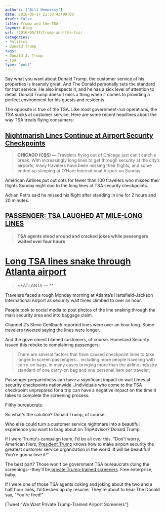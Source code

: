 ```yaml
---
authors: ["Bill Hennessy"]
date: 2016-05-17 21:30:43+00:00
draft: false
title: Trump and the TSA
layout: blog
url: /2016/05/17/trump-and-the-tsa/
categories:
- Politics
- Donald Trump
tags:
- Donald J. Trump
- TSA
type: "post"
---
```


Say what you want about Donald Trump, the customer service at his properties is insanely great. And The Donald personally sets the standard for that service. He also inspects it, and he has a sick level of attention to detail. Donald Trump doesn't miss a thing when it comes to providing a perfect environment for his guests and residents.

The opposite is true of the TSA. Like most government-run operations, the TSA sucks at customer service. Here are some recent headlines about the way TSA treats flying consumers:



## [Nightmarish Lines Continue at Airport Security Checkpoints](https://chicago.cbslocal.com/2016/05/16/nightmarish-lines-continue-at-airport-security-checkpoints/)





> **CHICAGO (CBS) —** Travelers flying out of Chicago just can’t catch a break. With increasingly long lines to get through security at the city’s airports, many travelers have been missing their flights, and some ended up sleeping at O’Hare International Airport on Sunday.

American Airlines put out cots for fewer than 100 travelers who missed their flights Sunday night due to the long lines at TSA security checkpoints.

Adrian Petra said he missed his flight after standing in line for 2 hours and 20 minutes.





## [PASSENGER: TSA LAUGHED AT MILE-LONG LINES](https://www.infowars.com/passenger-tsa-laughed-at-mile-long-lines/)





> 

> 
> #### TSA agents stood around and cracked jokes while passengers waited over four hours
> 
> 






# [Long TSA lines snake through Atlanta airport](https://www.wsbtv.com/news/local/atlanta/long-tsa-lines-snake-through-atlanta-airport/286960248)





> **ATLANTA — **

Travelers faced a rough Monday morning at Atlanta’s Hartsfield-Jackson International Airport as security wait times climbed to over an hour.

People took to social media to post photos of the line snaking through the main security area and into baggage claim.

Channel 2’s Steve Gehlbach reported lines were over an hour long. Some travelers tweeted saying the lines were longer.



And the government blamed customers, of course. Homeland Security issued this rebuke to complaining passengers:



> There are several factors that have caused checkpoint lines to take longer to screen passengers… including more people traveling with carry-on bags, in many cases bringing more than the airline industry standard of one carry-on bag and one personal item per traveler;

Passenger preparedness can have a significant impact on wait times at security checkpoints nationwide…Individuals who come to the TSA checkpoint unprepared for a trip can have a negative impact on the time it takes to complete the screening process.



Filthy bureaucrats.

So what's the solution? Donald Trump, of course.

Who else could turn a customer service nightmare into a beautiful experience you want to brag about on TripAdvisor? Donald Trump.

If I were Trump's campaign team, I'd be all over this. "Don't worry, American fliers, [President Trump](https://hennessysview.com/2016/05/16/president-trump/) knows how to make airport security the greatest customer service organization in the world. It will be beautiful! You're gonna love it!"

The best part? Those won't be government TSA bureaucrats doing the screenings--they'll be[ private Trump-trained screeners](https://www.travelpulse.com/news/airlines/can-airports-really-dump-tsa-if-they-want.html). Free enterprise, baby.

If I were one of those TSA agents coking and joking about the two and a half hour lines, I'd freshen up my resume. They're about to hear The Donald say, "You're fired!"

[Tweet "We Want Private Trump-Trained Airport Screeners"]


